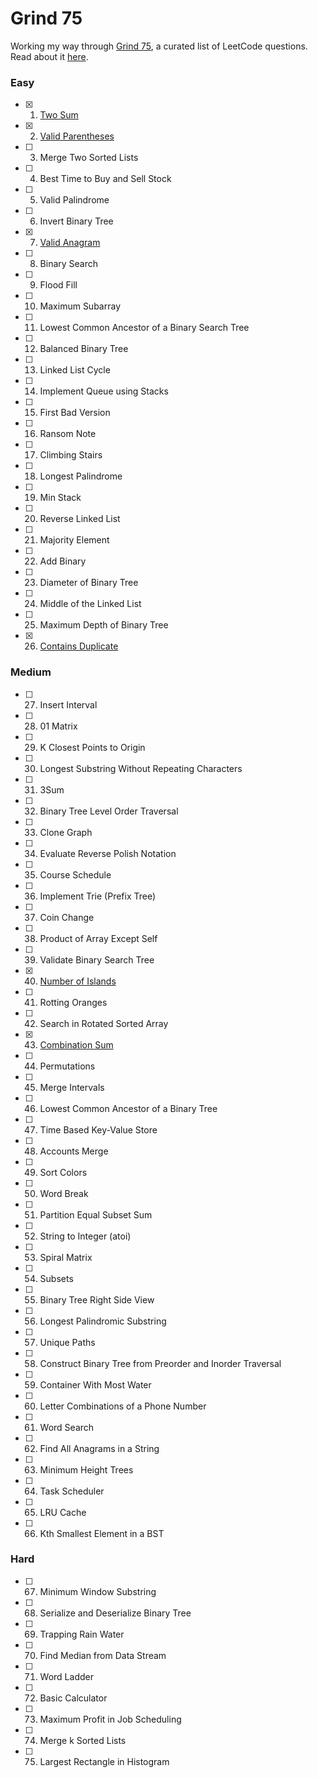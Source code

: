 # Grind 75

Working my way through [Grind 75](https://www.techinterviewhandbook.org/grind75), a curated list of LeetCode questions. Read about it [here](https://www.techinterviewhandbook.org/grind75/about).

### Easy

- [x] 1. [Two Sum](https://leetcode.com/problems/two-sum/)
- [x] 2. [Valid Parentheses](https://leetcode.com/problems/valid-parentheses)
- [ ] 3. Merge Two Sorted Lists
- [ ] 4. Best Time to Buy and Sell Stock
- [ ] 5. Valid Palindrome
- [ ] 6. Invert Binary Tree
- [x] 7. [Valid Anagram](https://leetcode.com/problems/valid-anagram/)
- [ ] 8. Binary Search
- [ ] 9. Flood Fill
- [ ] 10. Maximum Subarray
- [ ] 11. Lowest Common Ancestor of a Binary Search Tree
- [ ] 12. Balanced Binary Tree
- [ ] 13. Linked List Cycle
- [ ] 14. Implement Queue using Stacks
- [ ] 15. First Bad Version
- [ ] 16. Ransom Note
- [ ] 17. Climbing Stairs
- [ ] 18. Longest Palindrome
- [ ] 19. Min Stack
- [ ] 20. Reverse Linked List
- [ ] 21. Majority Element
- [ ] 22. Add Binary
- [ ] 23. Diameter of Binary Tree
- [ ] 24. Middle of the Linked List
- [ ] 25. Maximum Depth of Binary Tree
- [x] 26. [Contains Duplicate](https://leetcode.com/problems/contains-duplicate)

### Medium

- [ ] 27. Insert Interval
- [ ] 28. 01 Matrix
- [ ] 29. K Closest Points to Origin
- [ ] 30. Longest Substring Without Repeating Characters
- [ ] 31. 3Sum
- [ ] 32. Binary Tree Level Order Traversal
- [ ] 33. Clone Graph
- [ ] 34. Evaluate Reverse Polish Notation
- [ ] 35. Course Schedule
- [ ] 36. Implement Trie (Prefix Tree)
- [ ] 37. Coin Change
- [ ] 38. Product of Array Except Self
- [ ] 39. Validate Binary Search Tree
- [x] 40. [Number of Islands](https://leetcode.com/problems/number-of-islands)
- [ ] 41. Rotting Oranges
- [ ] 42. Search in Rotated Sorted Array
- [x] 43. [Combination Sum](https://leetcode.com/problems/combination-sum/)
- [ ] 44. Permutations
- [ ] 45. Merge Intervals
- [ ] 46. Lowest Common Ancestor of a Binary Tree
- [ ] 47. Time Based Key-Value Store
- [ ] 48. Accounts Merge
- [ ] 49. Sort Colors
- [ ] 50. Word Break
- [ ] 51. Partition Equal Subset Sum
- [ ] 52. String to Integer (atoi)
- [ ] 53. Spiral Matrix
- [ ] 54. Subsets
- [ ] 55. Binary Tree Right Side View
- [ ] 56. Longest Palindromic Substring
- [ ] 57. Unique Paths
- [ ] 58. Construct Binary Tree from Preorder and Inorder Traversal
- [ ] 59. Container With Most Water
- [ ] 60. Letter Combinations of a Phone Number
- [ ] 61. Word Search
- [ ] 62. Find All Anagrams in a String
- [ ] 63. Minimum Height Trees
- [ ] 64. Task Scheduler
- [ ] 65. LRU Cache
- [ ] 66. Kth Smallest Element in a BST

### Hard

- [ ] 67. Minimum Window Substring
- [ ] 68. Serialize and Deserialize Binary Tree
- [ ] 69. Trapping Rain Water
- [ ] 70. Find Median from Data Stream
- [ ] 71. Word Ladder
- [ ] 72. Basic Calculator
- [ ] 73. Maximum Profit in Job Scheduling
- [ ] 74. Merge k Sorted Lists
- [ ] 75. Largest Rectangle in Histogram